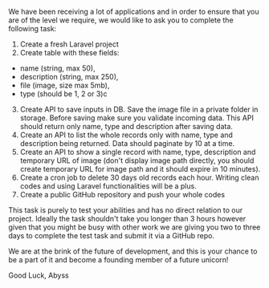 We have been receiving a lot of applications and in order to ensure that you are of the level we require, we would like to ask you to complete the following task:

1) Create a fresh Laravel project
2) Create table with these fields:
- name (string, max 50),
- description (string, max 250),
- file (image, size max 5mb),
- type (should be 1, 2 or 3)c 
3) Create API to save inputs in DB. Save the image file in a private folder in storage. Before saving make sure you validate incoming data. This API should return only name, type and description after saving data.
4) Create an API to list the whole records only with name, type and description being returned. Data should paginate by 10 at a time.
5) Create an API to show a single record with name, type, description and temporary URL of image (don't display image path directly, you should create temporary URL for image path and it should expire in 10 minutes).
6) Create a cron job to delete 30 days old records each hour. Writing clean codes and using Laravel functionalities will be a plus.
7) Create a public GitHub repository and push your whole codes

This task is purely to test your abilities and has no direct relation to our project. Ideally the task shouldn't take you longer than 3 hours however given that you might be busy with other work we are giving you two to three days to complete the test task and submit it via a GitHub repo.

We are at the brink of the future of development, and this is your chance to be a part of it and become a founding member of a future unicorn!

Good Luck, Abyss
